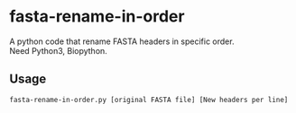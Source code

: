 # fasta-rename-in-order
A python code that rename FASTA headers in specific order.  
Need Python3, Biopython.  

## Usage
`fasta-rename-in-order.py [original FASTA file] [New headers per line]`

